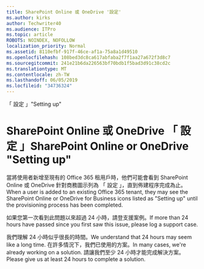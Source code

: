 ```yaml
---
title: SharePoint Online 或 OneDrive '設定'
ms.author: kirks
author: Techwriter40
ms.audience: ITPro
ms.topic: article
ROBOTS: NOINDEX, NOFOLLOW
localization_priority: Normal
ms.assetid: 8110efbf-917f-46ce-af1a-75a8a1d49510
ms.openlocfilehash: 108bed3dc8ca617abfaba2f7f1aa27a672f3d8c7
ms.sourcegitcommit: 241e21b6da226563bf70bdb1f5bad3d91c38cd2c
ms.translationtype: MT
ms.contentlocale: zh-TW
ms.lasthandoff: 06/05/2019
ms.locfileid: "34736324"
---
```

<span data-ttu-id="5cefe-102">「 設定 」</span><span class="sxs-lookup"><span data-stu-id="5cefe-102">"Setting up"</span></span>

# <a name="sharepoint-online-or-onedrive-setting-up"></a><span data-ttu-id="5cefe-103">SharePoint Online 或 OneDrive 「 設定 」</span><span class="sxs-lookup"><span data-stu-id="5cefe-103">SharePoint Online or OneDrive "Setting up"</span></span>

<span data-ttu-id="5cefe-104">當將使用者新增至現有的 Office 365 租用戶時，他們可能會看到 SharePoint Online 或 OneDrive 針對商務圖示列為 「 設定 」，直到佈建程序完成為止。</span><span class="sxs-lookup"><span data-stu-id="5cefe-104">When a user is added to an existing Office 365 tenant, they may see the SharePoint Online or OneDrive for Business icons listed as "Setting up" until the provisioning process has been completed.</span></span>

<span data-ttu-id="5cefe-105">如果您第一次看到此問題以來超過 24 小時，請登支援案例。</span><span class="sxs-lookup"><span data-stu-id="5cefe-105">If more than 24 hours have passed since you first saw this issue, please log a support case.</span></span>

<span data-ttu-id="5cefe-106">我們理解 24 小時似乎很長的時間。</span><span class="sxs-lookup"><span data-stu-id="5cefe-106">We understand that 24 hours may seem like a long time.</span></span> <span data-ttu-id="5cefe-107">在許多情況下，我們已使用的方案。</span><span class="sxs-lookup"><span data-stu-id="5cefe-107">In many cases, we're already working on a solution.</span></span> <span data-ttu-id="5cefe-108">請讓我們至少 24 小時才能完成解決方案。</span><span class="sxs-lookup"><span data-stu-id="5cefe-108">Please give us at least 24 hours to complete a solution.</span></span>


